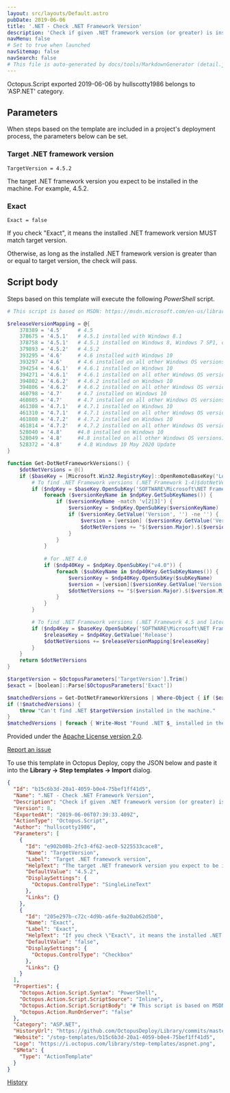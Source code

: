 ```yaml
---
layout: src/layouts/Default.astro
pubDate: 2019-06-06
title: '.NET - Check .NET Framework Version'
description: 'Check if given .NET framework version (or greater) is installed.'
navMenu: false
# Set to true when launched
navSitemap: false
navSearch: false
# This file is auto-generated by docs/tools/MarkdownGenerator (detail.js)
---
```


Octopus.Script exported 2019-06-06 by hullscotty1986 belongs to 'ASP.NET' category.

## Parameters

When steps based on the template are included in a project's deployment process, the parameters below can be set.


<div class="param">

### Target .NET framework version

`TargetVersion = 4.5.2`

The target .NET framework version you expect to be installed in the machine. For example, 4.5.2.

</div>
        
<div class="param">

### Exact

`Exact = false`

If you check "Exact", it means the installed .NET framework version MUST match target version.

Otherwise, as long as the installed .NET framework version is greater than or equal to target version, the check will pass.

</div>
        

## Script body

Steps based on this template will execute the following *PowerShell* script.

```powershell
# This script is based on MSDN: https://msdn.microsoft.com/en-us/library/hh925568

$releaseVersionMapping = @{
    378389 = '4.5'     # 4.5
    378675 = '4.5.1'   # 4.5.1 installed with Windows 8.1
    378758 = '4.5.1'   # 4.5.1 installed on Windows 8, Windows 7 SP1, or Windows Vista SP2
    379893 = '4.5.2'   # 4.5.2
    393295 = '4.6'     # 4.6 installed with Windows 10
    393297 = '4.6'     # 4.6 installed on all other Windows OS versions
    394254 = '4.6.1'   # 4.6.1 installed on Windows 10
    394271 = '4.6.1'   # 4.6.1 installed on all other Windows OS versions
    394802 = '4.6.2'   # 4.6.2 installed on Windows 10
    394806 = '4.6.2'   # 4.6.2 installed on all other Windows OS versions
    460798 = '4.7'     # 4.7 installed on Windows 10
    460805 = '4.7'     # 4.7 installed on all other Windows OS versions
    461308 = '4.7.1'   # 4.7.1 installed on Windows 10
    461310 = '4.7.1'   # 4.7.1 installed on all other Windows OS versions
    461808 = '4.7.2'   # 4.7.2 installed on Windows 10
    461814 = '4.7.2'   # 4.7.2 installed on all other Windows OS versions
    528040 = '4.8'     #4.8 installed on Windows 10
    528049 = '4.8'     #4.8 installed on all other Windows OS versions1
    528372 = '4.8'     # 4.8 Windows 10 May 2020 Update
}

function Get-DotNetFrameworkVersions() {
    $dotNetVersions = @()
    if ($baseKey = [Microsoft.Win32.RegistryKey]::OpenRemoteBaseKey('LocalMachine', '')) {
        # To find .NET Framework versions (.NET Framework 1-4)$dotNetVersions
        if ($ndpKey = $baseKey.OpenSubKey('SOFTWARE\Microsoft\NET Framework Setup\NDP')) {
            foreach ($versionKeyName in $ndpKey.GetSubKeyNames()) {
                if ($versionKeyName -match 'v[2|3]') {
                    $versionKey = $ndpKey.OpenSubKey($versionKeyName)
                    if ($versionKey.GetValue('Version', '') -ne '') {
                        $version = [version] ($versionKey.GetValue('Version'))
                        $dotNetVersions += "$($version.Major).$($version.Minor)"
                    }
                }
            }
        
            # for .NET 4.0
            if ($ndp40Key = $ndpKey.OpenSubKey("v4.0")) {
                foreach ($subKeyName in $ndp40Key.GetSubKeyNames()) {
                    $versionKey = $ndp40Key.OpenSubKey($subKeyName)
                    $version = [version]($versionKey.GetValue('Version', ''))
                    $dotNetVersions += "$($version.Major).$($version.Minor)"
                }
            }
        }

        # To find .NET Framework versions (.NET Framework 4.5 and later)
        if ($ndp4Key = $baseKey.OpenSubKey('SOFTWARE\Microsoft\NET Framework Setup\NDP\v4\Full')) {
            $releaseKey = $ndp4Key.GetValue('Release')
            $dotNetVersions += $releaseVersionMapping[$releaseKey]
        }
    }
    return $dotNetVersions
}

$targetVersion = $OctopusParameters['TargetVersion'].Trim()
$exact = [boolean]::Parse($OctopusParameters['Exact'])

$matchedVersions = Get-DotNetFrameworkVersions | Where-Object { if ($exact) { $_ -eq $targetVersion } else { $_ -ge $targetVersion } }
if (!$matchedVersions) { 
    throw "Can't find .NET $targetVersion installed in the machine."
}
$matchedVersions | foreach { Write-Host "Found .NET $_ installed in the machine." }
```

Provided under the [Apache License version 2.0](https://github.com/OctopusDeploy/Library/blob/master/LICENSE.txt).

[Report an issue](https://github.com/OctopusDeploy/Library/issues/new?assignees=&labels=&projects=&template=bug-report.yml&title=Issue%20with%20.NET%20-%20Check%20.NET%20Framework%20Version&step-template=.NET%20-%20Check%20.NET%20Framework%20Version)

<div class="get-json">

To use this template in Octopus Deploy, copy the JSON below and paste it into the **Library → Step templates → Import** dialog.

```json
{
  "Id": "b15c6b3d-20a1-4059-b0e4-75bef1ff41d5",
  "Name": ".NET - Check .NET Framework Version",
  "Description": "Check if given .NET framework version (or greater) is installed.",
  "Version": 8,
  "ExportedAt": "2019-06-06T07:39:33.409Z",
  "ActionType": "Octopus.Script",
  "Author": "hullscotty1986",
  "Parameters": [
    {
      "Id": "e902b08b-2fc3-4f62-aec0-5225533cace8",
      "Name": "TargetVersion",
      "Label": "Target .NET framework version",
      "HelpText": "The target .NET framework version you expect to be installed in the machine. For example, 4.5.2.",
      "DefaultValue": "4.5.2",
      "DisplaySettings": {
        "Octopus.ControlType": "SingleLineText"
      },
      "Links": {}
    },
    {
      "Id": "205e297b-c72c-4d9b-a6fe-9a20ab62d5b0",
      "Name": "Exact",
      "Label": "Exact",
      "HelpText": "If you check \"Exact\", it means the installed .NET framework version MUST match target version.\n\nOtherwise, as long as the installed .NET framework version is greater than or equal to target version, the check will pass.",
      "DefaultValue": "false",
      "DisplaySettings": {
        "Octopus.ControlType": "Checkbox"
      },
      "Links": {}
    }
  ],
  "Properties": {
    "Octopus.Action.Script.Syntax": "PowerShell",
    "Octopus.Action.Script.ScriptSource": "Inline",
    "Octopus.Action.Script.ScriptBody": "# This script is based on MSDN: https://msdn.microsoft.com/en-us/library/hh925568\n\n$releaseVersionMapping = @{\n    378389 = '4.5'     # 4.5\n    378675 = '4.5.1'   # 4.5.1 installed with Windows 8.1\n    378758 = '4.5.1'   # 4.5.1 installed on Windows 8, Windows 7 SP1, or Windows Vista SP2\n    379893 = '4.5.2'   # 4.5.2\n    393295 = '4.6'     # 4.6 installed with Windows 10\n    393297 = '4.6'     # 4.6 installed on all other Windows OS versions\n    394254 = '4.6.1'   # 4.6.1 installed on Windows 10\n    394271 = '4.6.1'   # 4.6.1 installed on all other Windows OS versions\n    394802 = '4.6.2'   # 4.6.2 installed on Windows 10\n    394806 = '4.6.2'   # 4.6.2 installed on all other Windows OS versions\n    460798 = '4.7'     # 4.7 installed on Windows 10\n    460805 = '4.7'     # 4.7 installed on all other Windows OS versions\n    461308 = '4.7.1'   # 4.7.1 installed on Windows 10\n    461310 = '4.7.1'   # 4.7.1 installed on all other Windows OS versions\n    461808 = '4.7.2'   # 4.7.2 installed on Windows 10\n    461814 = '4.7.2'   # 4.7.2 installed on all other Windows OS versions\n    528040 = '4.8'     #4.8 installed on Windows 10\n    528049 = '4.8'     #4.8 installed on all other Windows OS versions1\n    528372 = '4.8'     # 4.8 Windows 10 May 2020 Update\n}\n\nfunction Get-DotNetFrameworkVersions() {\n    $dotNetVersions = @()\n    if ($baseKey = [Microsoft.Win32.RegistryKey]::OpenRemoteBaseKey('LocalMachine', '')) {\n        # To find .NET Framework versions (.NET Framework 1-4)$dotNetVersions\n        if ($ndpKey = $baseKey.OpenSubKey('SOFTWARE\\Microsoft\\NET Framework Setup\\NDP')) {\n            foreach ($versionKeyName in $ndpKey.GetSubKeyNames()) {\n                if ($versionKeyName -match 'v[2|3]') {\n                    $versionKey = $ndpKey.OpenSubKey($versionKeyName)\n                    if ($versionKey.GetValue('Version', '') -ne '') {\n                        $version = [version] ($versionKey.GetValue('Version'))\n                        $dotNetVersions += \"$($version.Major).$($version.Minor)\"\n                    }\n                }\n            }\n        \n            # for .NET 4.0\n            if ($ndp40Key = $ndpKey.OpenSubKey(\"v4.0\")) {\n                foreach ($subKeyName in $ndp40Key.GetSubKeyNames()) {\n                    $versionKey = $ndp40Key.OpenSubKey($subKeyName)\n                    $version = [version]($versionKey.GetValue('Version', ''))\n                    $dotNetVersions += \"$($version.Major).$($version.Minor)\"\n                }\n            }\n        }\n\n        # To find .NET Framework versions (.NET Framework 4.5 and later)\n        if ($ndp4Key = $baseKey.OpenSubKey('SOFTWARE\\Microsoft\\NET Framework Setup\\NDP\\v4\\Full')) {\n            $releaseKey = $ndp4Key.GetValue('Release')\n            $dotNetVersions += $releaseVersionMapping[$releaseKey]\n        }\n    }\n    return $dotNetVersions\n}\n\n$targetVersion = $OctopusParameters['TargetVersion'].Trim()\n$exact = [boolean]::Parse($OctopusParameters['Exact'])\n\n$matchedVersions = Get-DotNetFrameworkVersions | Where-Object { if ($exact) { $_ -eq $targetVersion } else { $_ -ge $targetVersion } }\nif (!$matchedVersions) { \n    throw \"Can't find .NET $targetVersion installed in the machine.\"\n}\n$matchedVersions | foreach { Write-Host \"Found .NET $_ installed in the machine.\" }",
    "Octopus.Action.RunOnServer": "false"
  },
  "Category": "ASP.NET",
  "HistoryUrl": "https://github.com/OctopusDeploy/Library/commits/master/step-templates//opt/buildagent/work/75443764cd38076d/step-templates/windows-check-net-framework-version.json",
  "Website": "/step-templates/b15c6b3d-20a1-4059-b0e4-75bef1ff41d5",
  "Logo": "https://i.octopus.com/library/step-templates/aspnet.png",
  "$Meta": {
    "Type": "ActionTemplate"
  }
}
```

[History](https://github.com/OctopusDeploy/Library/commits/master/step-templates/https://github.com/OctopusDeploy/Library/commits/master/step-templates//opt/buildagent/work/75443764cd38076d/step-templates/windows-check-net-framework-version.json)

</div>
